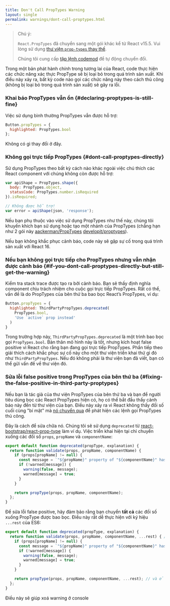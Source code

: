 ```yaml
---
title: Don't Call PropTypes Warning
layout: single
permalink: warnings/dont-call-proptypes.html
---
```


> Chú ý:
>
> `React.PropTypes` đã chuyển sang một gói khác kể từ React v15.5. Vui lòng sử dụng [thư viện `prop-types` thay thế](https://www.npmjs.com/package/prop-types).
>
>Chúng tôi cung cấp [tập lệnh codemod](/blog/2017/04/07/react-v15.5.0.html#migrating-from-react.proptypes) để tự động chuyển đổi.

Trong một bản phát hành chính trong tương lai của React, code thực hiện các chức năng xác thực PropType sẽ bị loại bỏ trong quá trình sản xuất. Khi điều này xảy ra, bất kỳ code nào gọi các chức năng này theo cách thủ công (không bị loại bỏ trong quá trình sản xuất) sẽ gây ra lỗi.

### Khai báo PropTypes vẫn ổn {#declaring-proptypes-is-still-fine}

Việc sử dụng bình thường PropTypes vẫn được hỗ trợ:

```javascript
Button.propTypes = {
  highlighted: PropTypes.bool
};
```

Không có gì thay đổi ở đây.

### Không gọi trực tiếp PropTypes {#dont-call-proptypes-directly}

Sử dụng PropTypes theo bất kỳ cách nào khác ngoài việc chú thích các React component với chúng không còn được hỗ trợ:

```javascript
var apiShape = PropTypes.shape({
  body: PropTypes.object,
  statusCode: PropTypes.number.isRequired
}).isRequired;

// Không được hỗ trợ!
var error = apiShape(json, 'response');
```

Nếu bạn phụ thuộc vào việc sử dụng PropTypes như thế này, chúng tôi khuyến khích bạn sử dụng hoặc tạo một nhánh của PropTypes (chẳng hạn như 2 gói này [aackerman/PropTypes](https://github.com/aackerman/PropTypes) [developit/proptypes](https://github.com/developit/proptypes)).

Nếu bạn không khắc phục cảnh báo, code này sẽ gặp sự cố trong quá trình sản xuất với React 16.

### Nếu bạn không gọi trực tiếp cho PropTypes nhưng vẫn nhận được cảnh báo {#if-you-dont-call-proptypes-directly-but-still-get-the-warning}

Kiểm tra stack trace được tạo ra bởi cảnh báo. Bạn sẽ thấy định nghĩa component chịu trách nhiệm cho cuộc gọi trực tiếp PropTypes. Rất có thể, vấn đề là do PropTypes của bên thứ ba bao bọc React’s PropTypes, ví dụ:

```js
Button.propTypes = {
  highlighted: ThirdPartyPropTypes.deprecated(
    PropTypes.bool,
    'Use `active` prop instead'
  )
}
```

Trong trường hợp này, `ThirdPartyPropTypes.deprecated` là một trình bao bọc gọi `PropTypes.bool`. Bản thân mô hình này là tốt, nhưng kích hoạt false positive vì React cho rằng bạn đang gọi trực tiếp PropTypes. Phần tiếp theo giải thích cách khắc phục sự cố này cho một thư viện triển khai thứ gì đó như `ThirdPartyPropTypes`. Nếu đó không phải là thư viện bạn đã viết, bạn có thể gửi vấn đề về thư viện đó.

### Sửa lỗi false positive trong PropTypes của bên thứ ba {#fixing-the-false-positive-in-third-party-proptypes}

Nếu bạn là tác giả của thư viện PropTypes của bên thứ ba và bạn để người tiêu dùng bọc các React PropTypes hiện có, họ có thể bắt đầu thấy cảnh báo này đến từ thư viện của bạn. Điều này xảy ra vì React không thấy đối số cuối cùng "bí mật" mà [nó chuyển qua](https://github.com/facebook/react/pull/7132) để phát hiện các lệnh gọi PropTypes thủ công.

Đây là cách để sửa chữa nó. Chúng tôi sẽ sử dụng `deprecated` từ [react-bootstrap/react-prop-type](https://github.com/react-bootstrap/react-prop-types/blob/0d1cd3a49a93e513325e3258b28a82ce7d38e690/src/deprecated.js) làm ví dụ. Việc triển khai hiện tại chỉ chuyển xuống các đối số `props`, `propName` và `componentName`:

```javascript
export default function deprecated(propType, explanation) {
  return function validate(props, propName, componentName) {
    if (props[propName] != null) {
      const message = `"${propName}" property of "${componentName}" has been deprecated.\n${explanation}`;
      if (!warned[message]) {
        warning(false, message);
        warned[message] = true;
      }
    }

    return propType(props, propName, componentName);
  };
}
```

Để sửa lỗi false positive, hãy đảm bảo rằng bạn chuyển **tất cả** các đối số xuống PropType được bao bọc. Điều này rất dễ thực hiện với ký hiệu `...rest` của ES6:

```javascript
export default function deprecated(propType, explanation) {
  return function validate(props, propName, componentName, ...rest) { // Chú ý ...rest ở đây
    if (props[propName] != null) {
      const message = `"${propName}" property of "${componentName}" has been deprecated.\n${explanation}`;
      if (!warned[message]) {
        warning(false, message);
        warned[message] = true;
      }
    }

    return propType(props, propName, componentName, ...rest); // và ở đây
  };
}
```

Điều này sẽ giúp xoá warning ở console
